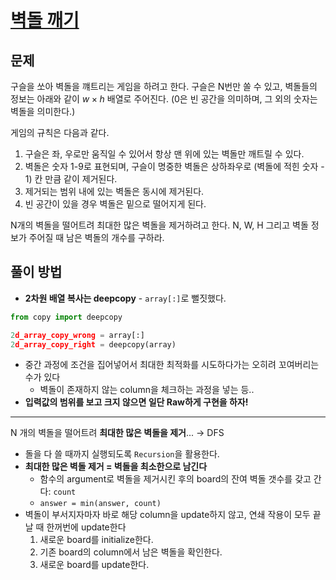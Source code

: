 # [벽돌 깨기](https://swexpertacademy.com/main/code/problem/problemDetail.do?contestProbId=AWXRQm6qfL0DFAUo)

## 문제
구슬을 쏘아 벽돌을 꺠트리는 게임을 하려고 한다. 구슬은 N번만 쏠 수 있고, 벽돌들의 정보는 아래와 같이 $w\times h$ 배열로 주어진다. (0은 빈 공간을 의미하며, 그 외의 숫자는 벽돌을 의미한다.)

게임의 규칙은 다음과 같다.
1. 구슬은 좌, 우로만 움직일 수 있어서 항상 맨 위에 있는 벽돌만 깨트릴 수 있다.
2. 벽돌은 숫자 1-9로 표현되며, 구슬이 명중한 벽돌은 상하좌우로 (벽돌에 적힌 숫자 - 1) 칸 만큼 같이 제거된다.
3. 제거되는 범위 내에 있는 벽돌은 동시에 제거된다.
4. 빈 공간이 있을 경우 벽돌은 밑으로 떨어지게 된다.

N개의 벽돌을 떨어트려 최대한 많은 벽돌을 제거하려고 한다. N, W, H 그리고 벽돌 정보가 주어질 때 남은 벽돌의 개수를 구하라.



## 풀이 방법
- **2차원 배열 복사는 deepcopy** - `array[:]`로 뻘짓했다.

```python
from copy import deepcopy

2d_array_copy_wrong = array[:]
2d_array_copy_right = deepcopy(array)
```

- 중간 과정에 조건을 집어넣어서 최대한 최적화를 시도하다가는 오히려 꼬여버리는 수가 있다
    - 벽돌이 존재하지 않는 column을 체크하는 과정을 넣는 등..
- **입력값의 범위를 보고 크지 않으면 일단 Raw하게 구현을 하자!**
---

N 개의 벽돌을 떨어트려 **최대한 많은 벽돌을 제거**... $\rightarrow$ DFS

- 돌을 다 쓸 때까지 실행되도록 `Recursion`을 활용한다.
- **최대한 많은 벽돌 제거 = 벽돌을 최소한으로 남긴다**
    - 함수의 argument로 벽돌을 제거시킨 후의 board의 잔여 벽돌 갯수를 갖고 간다: `count`
    - `answer = min(answer, count)`
- 벽돌이 부서지자마자 바로 해당 column을 update하지 않고, 연쇄 작용이 모두 끝날 때 한꺼번에 update한다
    1. 새로운 board를 initialize한다.
    2. 기존 board의 column에서 남은 벽돌을 확인한다.
    3. 새로운 board를 update한다.






